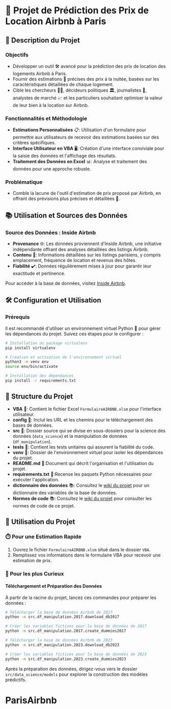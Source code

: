 # 🏡 Projet de Prédiction des Prix de Location Airbnb à Paris

## 🎯 Description du Projet

### Objectifs
- Développer un outil 🛠️ avancé pour la prédiction des prix de location des logements Airbnb à Paris.
- Fournir des estimations 💸 précises des prix à la nuitée, basées sur les caractéristiques détaillées de chaque logement.
- Cible les chercheurs 🧑‍🔬, décideurs politiques 🏛️, journalistes 📰, analystes de marché 📈 et les particuliers souhaitant optimiser la valeur de leur bien à la location sur Airbnb.

### Fonctionnalités et Méthodologie
- **Estimations Personnalisées** 📋: Utilisation d'un formulaire pour permettre aux utilisateurs de recevoir des estimations basées sur des critères spécifiques.
- **Interface Utilisateur en VBA** 🖥️: Création d'une interface conviviale pour la saisie des données et l'affichage des résultats.
- **Traitement des Données en Excel** 📊: Analyse et traitement des données pour une approche robuste.

### Problématique
- Comble la lacune de l'outil d'estimation de prix proposé par Airbnb, en offrant des prévisions plus précises et détaillées 🎯.

## 📚 Utilisation et Sources des Données

### Source des Données : Inside Airbnb
- **Provenance** 🌐: Les données proviennent d'Inside Airbnb, une initiative indépendante offrant des analyses détaillées des listings Airbnb.
- **Contenu** 📄: Informations détaillées sur les listings parisiens, y compris emplacement, fréquence de location et revenus des hôtes.
- **Fiabilité** ✔️: Données régulièrement mises à jour pour garantir leur exactitude et pertinence.

Pour accéder à la base de données, visitez [Inside Airbnb](http://insideairbnb.com/get-the-data.html).

## 🛠️ Configuration et Utilisation

### Prérequis
Il est recommandé d'utiliser un environnement virtuel Python 🐍 pour gérer les dépendances du projet. Suivez ces étapes pour le configurer :

```bash
# Installation du package virtualenv
pip install virtualenv

# Création et activation de l'environnement virtuel
python3 -m venv env
source env/bin/activate

# Installation des dépendances
pip install -r requirements.txt
```

## 📂 Structure du Projet

- **VBA** 📁: Contient le fichier Excel `FormulaireAIRBNB.xlsm` pour l'interface utilisateur.
- **config** 📁: Inclut les URL et les chemins pour le téléchargement des bases de données.
- **src** 📁: Dossier source qui se divise en sous-dossiers pour la science des données (`data_science`) et la manipulation de données (`df_manipulation`).
- **tests** 📁: Contient les tests unitaires qui assurent la fiabilité du code.
- **venv** 📁: Dossier de l'environnement virtuel pour isoler les dépendances du projet.
- **README.md** 📄:Document qui décrit l'organisation et l'utilisation du projet.
- **requirements.txt** 📄:Recense les paquets Python nécessaires pour exécuter l'application.
- **dictionnaire des données** 📚: Consultez le [wiki du projet](https://github.com/Val832/produit_digital/wiki/Dictionnaire-des-variables) pour un dictionnaire des variables de la base de données.
- **Normes de code** 📚: Consultez le [wiki du projet](https://github.com/Val832/produit_digital/wiki/Dictionnaire-des-variables) pour consulter les normes de code de ce projet.

## 🚀 Utilisation du Projet

### ⏱️ Pour une Estimation Rapide

1. Ouvrez le fichier `FormulaireAIRBNB.xlsm` situé dans le dossier `VBA`.
2. Remplissez vos informations dans le formulaire VBA pour recevoir une estimation de prix.

### 🧐 Pour les plus Curieux 

#### Téléchargement et Préparation des Données

À partir de la racine du projet, lancez ces commandes pour préparer les données :

```bash
# Télécharger la base de données Airbnb de 2017
python -m src.df_manipulation.2017.download_db2017

# Créer les variables fictives pour la base de données de 2017
python -m src.df_manipulation.2017.create_dummies2017

# Télécharger la base de données Airbnb de 2023
python -m src.df_manipulation.2023.download_db2023

# Créer les variables fictives pour la base de données de 2023
python -m src.df_manipulation.2023.create_dummies2023
```

Après la préparation des données, dirigez-vous vers le dossier `src/data_science/models` pour explorer la construction des modèles prédictifs.
# ParisAirbnb
